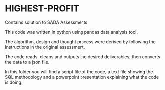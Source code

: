 # HIGHEST-PROFIT
Contains solution to SADA Assessments

This code was written in python using pandas data analysis tool.

The algorithm, design and thought process were derived by following the instructions in the original assessment.

The code reads, cleans and outputs the desired deliverables, then converts the data to a json file.



In this folder you will find a script file of the code, a text file showing the SQL methodology and a powerpoint presentation explaining what the code is doing.
